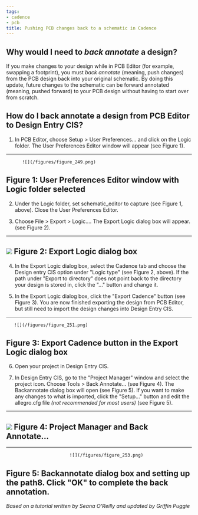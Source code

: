 ```yaml
---
tags:
- cadence
- pcb
title: Pushing PCB changes back to a schematic in Cadence
---
```


## Why would I need to *back annotate* a design?

If you make changes to your design while in PCB Editor (for example, swapping a footprint), you must *back annotate* (meaning, push changes) from the PCB design back into your original schematic. By doing this update, future changes to the schematic can be forward annotated (meaning, pushed forward) to your PCB design without having to start over from scratch.

## How do I back annotate a design from PCB Editor to Design Entry CIS?

1.  In PCB Editor, choose Setup > User Preferences... and click on the Logic folder. The User Preferences Editor window will appear (see Figure 1).

  ---------------------------------------------------------------------
          ![](/figures/figure_249.png)
   Figure 1: User Preferences Editor window with Logic folder selected
  ---------------------------------------------------------------------

2.  Under the Logic folder, set schematic_editor to capture (see Figure 1, above). Close the User Preferences Editor.

3.  Choose File > Export > Logic.... The Export Logic dialog box will appear. (see Figure 2).

  -------------------------------------------------------
   ![](/figures/figure_250.png)
             Figure 2: Export Logic dialog box
  -------------------------------------------------------

4.  In the Export Logic dialog box, select the Cadence tab and choose the Design entry CIS option under "Logic type" (see Figure 2, above). If the path under "Export to directory" does not point back to the directory your design is stored in, click the "..." button and change it.

5.  In the Export Logic dialog box, click the "Export Cadence" button (see Figure 3). You are now finished exporting the design from PCB Editor, but still need to import the design changes into Design Entry CIS.

  ----------------------------------------------------------------
       ![](/figures/figure_251.png)
   Figure 3: Export Cadence button in the Export Logic dialog box
  ----------------------------------------------------------------

6.  Open your project in Design Entry CIS.

7.  In Design Entry CIS, go to the "Project Manager" window and select the project icon. Choose Tools > Back Annotate... (see Figure 4). The Backannotate dialog box will open (see Figure 5). If you want to make any changes to what is imported, click the "Setup..." button and edit the allegro.cfg file *(not recommended for most users)* (see Figure 5).

  -------------------------------------------------------
   ![](/figures/figure_252.png)
      Figure 4: Project Manager and Back Annotate...
  -------------------------------------------------------

  ---------------------------------------------------------------------------------------------------------
                            ![](/figures/figure_253.png)
   Figure 5: Backannotate dialog box and setting up the path8. Click "OK" to complete the back annotation.
  ---------------------------------------------------------------------------------------------------------

*Based on a tutorial written by Seana O'Reilly and updated by Griffin Puggie*
